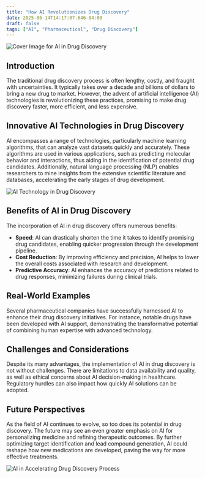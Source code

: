 ```yaml
---
title: "How AI Revolutionizes Drug Discovery"
date: 2025-06-14T14:17:07.646-04:00
draft: false
tags: ["AI", "Pharmaceutical", "Drug Discovery"]
---
```


![Cover Image for AI in Drug Discovery](https://res.cloudinary.com/dxyptrt7m/image/upload/v1749925306/klff4cd4seslcvvmy3fg.jpg)

## Introduction
The traditional drug discovery process is often lengthy, costly, and fraught with uncertainties. It typically takes over a decade and billions of dollars to bring a new drug to market. However, the advent of artificial intelligence (AI) technologies is revolutionizing these practices, promising to make drug discovery faster, more efficient, and less expensive.

## Innovative AI Technologies in Drug Discovery
AI encompasses a range of technologies, particularly machine learning algorithms, that can analyze vast datasets quickly and accurately. These algorithms are used in various applications, such as predicting molecular behavior and interactions, thus aiding in the identification of potential drug candidates. Additionally, natural language processing (NLP) enables researchers to mine insights from the extensive scientific literature and databases, accelerating the early stages of drug development.

![AI Technology in Drug Discovery](https://res.cloudinary.com/dxyptrt7m/image/upload/v1749924916/ofqsww0o0wx7vuhff4ce.jpg)

## Benefits of AI in Drug Discovery
The incorporation of AI in drug discovery offers numerous benefits:
- **Speed**: AI can drastically shorten the time it takes to identify promising drug candidates, enabling quicker progression through the development pipeline.
- **Cost Reduction**: By improving efficiency and precision, AI helps to lower the overall costs associated with research and development.
- **Predictive Accuracy**: AI enhances the accuracy of predictions related to drug responses, minimizing failures during clinical trials.

## Real-World Examples
Several pharmaceutical companies have successfully harnessed AI to enhance their drug discovery initiatives. For instance, notable drugs have been developed with AI support, demonstrating the transformative potential of combining human expertise with advanced technology.

## Challenges and Considerations
Despite its many advantages, the implementation of AI in drug discovery is not without challenges. There are limitations to data availability and quality, as well as ethical concerns about AI decision-making in healthcare. Regulatory hurdles can also impact how quickly AI solutions can be adopted.

## Future Perspectives
As the field of AI continues to evolve, so too does its potential in drug discovery. The future may see an even greater emphasis on AI for personalizing medicine and refining therapeutic outcomes. By further optimizing target identification and lead compound generation, AI could reshape how new medications are developed, paving the way for more effective treatments.

![AI in Accelerating Drug Discovery Process](https://res.cloudinary.com/dxyptrt7m/image/upload/v1749924784/oo5i8nd3bwnrxaxrrewi.jpg)
